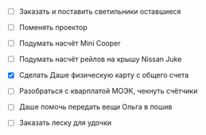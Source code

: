 - [ ] Заказать и поставить светильники оставшиеся
- [ ] Поменять проектор
- [ ] Подумать насчёт Mini Cooper
- [ ] Подумать насчёт рейлов на крышу Nissan Juke
- [x] Сделать Даше физическую карту с общего счета
- [ ] Разобраться с кварплатой МОЭК, чекнуть счётчики
- [ ] Даше помочь передать вещи Ольга в пошив
- [ ] Заказать леску для удочки

